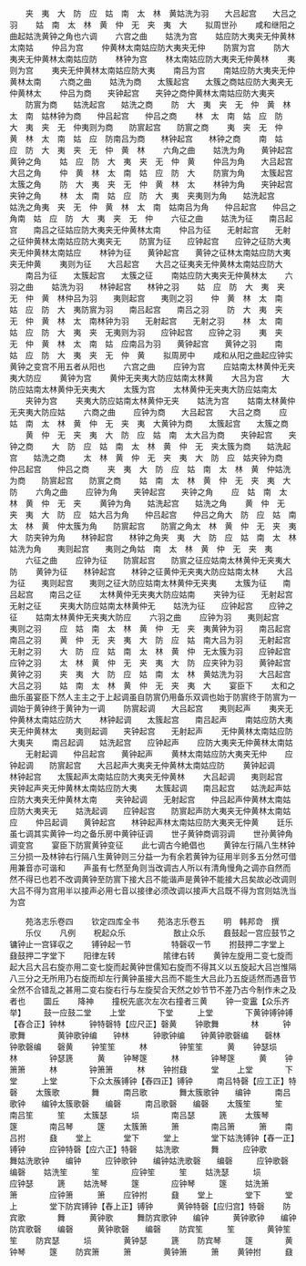 <!-- { "loadSidebar": true } -->
　　夹　夷　大　防　应　姑　南　太　林　黄姑洗为羽　　大吕起宫　　大吕之羽
　　姑　南　太　林　黄　仲　无　夹　夷　大
　　拟周世孙
　　咸和继阳之曲起姑洗黄钟之角也六调
　　六宫之曲
　　姑洗为宫
　　姑应防大夷夹无仲黄林太南姑
　　仲吕为宫
　　仲黄林太南姑应防大夷夹无仲
　　防賔为宫
　　防大夷夹无仲黄林太南姑应防
　　林钟为宫
　　林太南姑应防大夷夹无仲黄林
　　夷则为宫
　　夷夹无仲黄林太南姑应防大夷
　　南吕为宫
　　南姑应防大夷夹无仲黄林太南
　　六商之曲
　　姑洗为商　　太簇起宫　　太簇之商姑应防大夷夹无仲黄林太
　　仲吕为商　　夹钟起宫　　夹钟之商仲黄林太南姑应防大夷夹
　　防賔为商　　姑洗起宫　　姑洗之商
　　防　大　夷　夹　无　仲　黄　林　太　南　姑林钟为商　　仲吕起宫　　仲吕之商
　　林　太　南　姑　应　防　大　夷　夹　无　仲夷则为商　　防賔起宫　　防賔之商
　　夷　夹　无　仲　黄　林　太　南　姑　应　防南吕为商　　林钟起宫　　林钟之商
　　南　姑　应　防　大　夷　夹　无　仲　黄　林
　　六角之曲
　　姑洗为角　　黄钟起宫　　黄钟之角
　　姑　应　防　大　夷　夹　无　仲　黄
　　仲吕为角　　大吕起宫　　大吕之角
　　仲　黄　林　太　南　姑　应　防　大
　　防賔为角　　太簇起宫　　太簇之角
　　防　大　夷　夹　无　仲　黄　林　太
　　林钟为角　　夹钟起宫　　夹钟之角
　　林　太　南　姑　应　防　大　夷　夹夷则为角　　姑洗起宫　　姑洗之角夷　夹　无　仲　黄　林　太　南　姑南吕为角　　仲吕起宫　　仲吕之角南　姑　应　防　大　夷　夹　无　仲
　　六征之曲
　　姑洗为征　　南吕起宫　　南吕之征姑应防大夷夹无仲黄林太南
　　仲吕为征　　无射起宫　　无射之征仲黄林太南姑应防大夷夹无
　　防賔为征　　应钟起宫　　应钟之征防大夷夹无仲黄林太南姑应
　　林钟为征　　黄钟起宫　　黄钟之征林太南姑应防大夷夹无仲黄
　　夷则为征　　大吕起宫　　大吕之征夷夹无仲黄林太南姑应防大
　　南吕为征　　太簇起宫　　太簇之征
　　南姑应防大夷夹无仲黄林太
　　六羽之曲
　　姑洗为羽　　林钟起宫　　林钟之羽
　　姑　应　防　大　夷　夹　无　仲　黄　林仲吕为羽　　夷则起宫　　夷则之羽
　　仲　黄　林　太　南　姑　应　防　大　夷防賔为羽　　南吕起宫　　南吕之羽
　　防　大　夷　夹　无　仲　黄　林　太　南林钟为羽　　无射起宫　　无射之羽
　　林　太　南　姑　应　防　大　夷　夹　无夷则为羽　　应钟起宫　　应钟之羽
　　夷　夹　无　仲　黄　林　太　南　姑　应南吕为羽　　黄钟起宫　　黄钟之羽
　　南　姑　应　防　大　夷　夹　无　仲　黄
　　拟周房中
　　咸和从阳之曲起应钟实黄钟之变宫不用五者从阳也
　　六宫之曲
　　应钟为宫
　　应姑南太林黄仲无夹夷大防应
　　黄钟为宫
　　黄仲无夹夷大防应姑南太林黄
　　大吕为宫
　　大防应姑南太林黄仲无夹夷大
　　太簇为宫
　　太林黄仲无夹夷大防应姑南太
　　夹钟为宫
　　夹夷大防应姑南太林黄仲无夹
　　姑洗为宫
　　姑南太林黄仲无夹夷大防应姑
　　六商之曲
　　应钟为商　　大吕起宫　　大吕之商
　　应　姑　南　太　林　黄　仲　无　夹　夷　大黄钟为商　　太簇起宫　　太簇之商
　　黄　仲　无　夹　夷　大　防　应　姑　南　太大吕为商　　夹钟起宫　　夹钟之商
　　大　防　应　姑　南　太　林　黄　仲　无　夹太簇为商　　姑洗起宫　　姑洗之商
　　太　林　黄　仲　无　夹　夷　大　防　应　姑夹钟为商　　仲吕起宫　　仲吕之商
　　夹　夷　大　防　应　姑　南　太　林　黄　仲姑洗为商　　防賔起宫　　防賔之商
　　姑　南　太　林　黄　仲　无　夹　夷　大　防
　　六角之曲
　　应钟为角　　夹钟起宫　　夹钟之角
　　应　姑　南　太　林　黄　仲　无　夹
　　黄钟为角　　姑洗起宫　　姑洗之角
　　黄　仲　无　夹　夷　大　防　应　姑大吕为角　　仲吕起宫　　仲吕之角大　防　应　姑　南　太　林　黄　仲太簇为角　　防賔起宫　　防賔之角太　林　黄　仲　无　夹　夷　大　防夹钟为角　　林钟起宫　　林钟之角夹　夷　大　防　应　姑　南　太　林姑洗为角　　夷则起宫　　夷则之角姑　南　太　林　黄　仲　无　夹　夷
　　六征之曲
　　应钟为征　　防賔起宫　　防賔之征应姑南太林黄仲无夹夷大防
　　黄钟为征　　林钟起宫　　林钟之征黄仲无夹夷大防应姑南太林
　　大吕为征　　夷则起宫　　夷则之征大防应姑南太林黄仲无夹夷
　　太簇为征　　南吕起宫　　南吕之征
　　太林黄仲无夹夷大防应姑南
　　夹钟为征　　无射起宫　　无射之征
　　夹夷大防应姑南太林黄仲无
　　姑洗为征　　应钟起宫　　应钟之征
　　姑南太林黄仲无夹夷大防应
　　六羽之曲
　　应钟为羽　　夷则起宫　　夷则之羽
　　应　姑　南　太　林　黄　仲　无　夹　夷黄钟为羽　　南吕起宫　　南吕之羽
　　黄　仲　无　夹　夷　大　防　应　姑　南大吕为羽　　无射起宫　　无射之羽
　　大　防　应　姑　南　太　林　黄　仲　无太簇为羽　　应钟起宫　　应钟之羽
　　太　林　黄　仲　无　夹　夷　大　防　应夹钟为羽　　黄钟起宫　　黄钟之羽
　　夹　夷　大　防　应　姑　南　太　林　黄姑洗为羽　　大吕起宫　　大吕之羽
　　姑　南　太　林　黄　仲　无　夹　夷　大
　　宴臣下
　　太和之曲乐虽宴臣下然人主主之于上起调虽自防賔仍用备乐双调也始于防賔终于防賔为一调始于黄钟终于黄钟为一调
　　防賔起调　　大吕起宫　　夷则起声
　　夷夹无仲黄林太南姑应防大
　　林钟起调　　太簇起宫　　南吕起声
　　南姑应防大夷夹无仲黄林太
　　夷则起调　　夹钟起宫　　无射起声
　　无仲黄林太南姑应防大夷夹
　　南吕起调　　姑洗起宫　　应钟起声
　　应防大夷夹无仲黄林太南姑
　　无射起调　　仲吕起宫　　黄钟起声
　　黄林太南姑应防大夷夹无仲
　　应钟起调　　防賔起宫　　大吕起声大夷夹无仲黄林太南姑应防
　　黄钟起调　　林钟起宫　　太簇起声太南姑应防大夷夹无仲黄林
　　大吕起调　　夷则起宫　　夹钟起声夹无仲黄林太南姑应防大夷
　　太簇起调　　南吕起宫　　姑洗起声姑应防大夷夹无仲黄林太南
　　夹钟起调　　无射起宫　　仲吕起声仲黄林太南姑应防大夷夹无
　　姑洗起调　　应钟起宫　　防賔起声防大夷夹无仲黄林太南姑应
　　仲吕起调　　黄钟起宫　　林钟起声林太南姑应防大夷夹无仲黄
　　廷乐虽七调其实黄钟一均之备乐房中黄钟征调
　　世子黄钟商调羽调
　　世孙黄钟角调变宫
　　宴臣下防賔黄钟变征
　　此七调古今絶倡也
　　黄钟左行隔八生林钟三分损一及林钟右行隔八生黄钟则三分益一为有余若黄钟为征用半则多五分然可借用兼音亦可谐和
　　声虽有七然至角则当改调古人所以有清角慢角之调亦自然而然不得已也若不改调黄钟至防賔下接大吕不能谐声是黄钟不能接大吕矣故必改调则大吕不得为宫用半以接声必用七音以接律必须改调以接声大吕既不得为宫则姑洗当为宫


　　苑洛志乐卷四
　　钦定四库全书
　　苑洛志乐卷五
　　明　韩邦竒　撰
　　乐仪
　　凡例
　　柷起众乐　　　　　　敔止众乐
　　鼖鼓起一宫应鼓节之　镛钟止一宫铎収之
　　镈钟起一节　　　　　特磬収一节
　　拊鼓押二字堂上　　　鼗鼓押二字堂下
　　阳律左转　　　　　　隂律右转
　　黄钟左旋用二变七旋而起大吕大吕右旋亦用二变七旋而起黄钟世儒知右旋而不得其义以五旋起大吕岂惟隔八三分之无所用乃右旋而却左行黄钟虽接大吕而不能生大吕此乃五旋适然而遇音节全然不合错乱之甚用二变右旋右行与左旋契合天然之妙节节不差乃古今制作未之及者也
　　圜丘
　　降神
　　撞柷先底次左次右撞者三黄
　　钟一变靁【众乐齐举】
　　鼓一应鼓二堂
　　上堂　　　　下堂　　　上堂　　　　下黄钟镈钟镈【舂合正】钟林　　　钟特磬特【应尺正】磬黄
　　钟歌舞　　　　林　　　钟歌舞　　　　黄钟歌钟编　　钟林　　　钟歌钟编　　钟黄钟歌磬编　　磬林　　　钟歌磬编　　磬黄
　　钟笙笙　　　林　　　　钟笙笙　　　黄
　　钟瑟埙　　　林　　　　钟瑟篪　　　黄
　　钟琴篴　　　林　　　　钟琴篴　　　黄
　　钟箫箫　　　林　　　　钟箫箫　　　林
　　钟拊鼗　　　堂
　　上堂　　　　下堂　　　上堂　　　　下众太蔟镈钟【舂四正】镈钟　　　南吕特磬【应工正】特磬
　　太簇歌　　　　舞　　　南吕歌　　　　舞太簇歌钟　　编钟　　　南吕歌钟　　编钟太簇歌磬　　编磬　　　南吕歌磬　　编磬
　　太簇笙　　　笙　　　　南吕笙　　　笙
　　太簇瑟　　　埙　　　　南吕瑟　　　篪
　　太簇琴　　　篴　　　　南吕琴　　　篴
　　太簇箫　　　箫　　　　南吕箫　　　箫
　　南吕拊　　　鼗
　　堂上　　　　堂下　　　堂上　　　　堂下姑洗镈钟【舂一正】镈钟　　　应钟特磬【应六正】特磬
　　姑洗歌　　　　舞　　　应钟歌　　　　舞姑洗歌钟　　编钟　　　应钟歌钟　　编钟姑洗歌磬　　编磬　　　应钟歌磬　　编磬
　　姑洗笙　　　笙　　　　应钟笙　　　笙
　　姑洗瑟　　　埙　　　　应钟瑟　　　篪
　　姑洗琴　　　篴　　　　应钟琴　　　篴
　　姑洗箫　　　箫　　　　应钟箫　　　箫
　　应钟拊　　　鼗
　　堂上　　　　堂下　　　堂上　　　　堂下防宾镈钟【舂上正】镈钟　　　黄钟特磬【应归宫】特磬
　　防宾歌　　　　舞　　　黄钟歌　　　舞防宾歌钟　　编钟　　　黄钟歌钟　　编钟防宾歌磬　　编磬　　　黄钟歌磬　　编磬
　　防宾笙　　　笙　　　　黄钟笙　　　笙
　　防宾瑟　　　埙　　　　黄钟瑟　　　篪
　　防宾琴　　　篴　　　　黄钟琴　　　篴
　　防宾箫　　　箫　　　　黄钟箫　　　箫
　　黄钟拊　　　鼗
